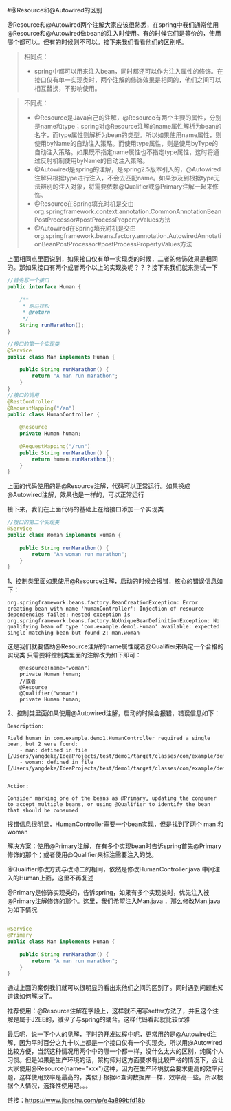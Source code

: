 #@Resource和@Autowired的区别

@Resource和@Autowired两个注解大家应该很熟悉，在spring中我们通常使用@Resource和@Autowired做bean的注入时使用。有的时候它们是等价的，使用哪个都可以。但有的时候则不可以。接下来我们看看他们的区别吧。

> 相同点：
> + spring中都可以用来注入bean，同时都还可以作为注入属性的修饰。在接口仅有单一实现类时，两个注解的修饰效果是相同的，他们之间可以相互替换，不影响使用。

> 不同点：
> + @Resource是Java自己的注解，@Resource有两个主要的属性，分别是name和type；spring对@Resource注解的name属性解析为bean的名字，而type属性则解析为bean的类型。所以如果使用name属性，则使用byName的自动注入策略。而使用type属性，则是使用byType的自动注入策略。如果既不指定name属性也不指定type属性，这时将通过反射机制使用byName的自动注入策略。
> + @Autowired是spring的注解，是spring2.5版本引入的，@Autowired注解只根据type进行注入，不会去匹配name。如果涉及到根据type无法辨别的注入对象，将需要依赖@Qualifier或@Primary注解一起来修饰。
> + @Resource在Spring填充时机是交由org.springframework.context.annotation.CommonAnnotationBeanPostProcessor#postProcessPropertyValues方法
> + @Autowired在Spring填充时机是交由org.springframework.beans.factory.annotation.AutowiredAnnotationBeanPostProcessor#postProcessPropertyValues方法

上面相同点里面说到，如果接口仅有单一实现类的时候，二者的修饰效果是相同的。那如果接口有两个或者两个以上的实现类呢？？？接下来我们就来测试一下


````java
//首先写一个接口
public interface Human {
    
    /**
     * 跑马拉松
     * @return
     */
    String runMarathon();
}

//接口的第一个实现类
@Service
public class Man implements Human {
 
    public String runMarathon() {
        return "A man run marathon";
    }
}
//接口的调用
@RestController
@RequestMapping("/an")
public class HumanController {
 
    @Resource
    private Human human;
    
    @RequestMapping("/run")
    public String runMarathon() {
        return human.runMarathon();
    }
}

````

上面的代码使用的是@Resource注解，代码可以正常运行。如果换成@Autowired注解，效果也是一样的，可以正常运行

接下来，我们在上面代码的基础上在给接口添加一个实现类

````java
//接口的第二个实现类
@Service
public class Woman implements Human {
 
    public String runMarathon() {
        return "An woman run marathon";
    }
}
````

1、控制类里面如果使用@Resource注解，启动的时候会报错，核心的错误信息如下：
````
org.springframework.beans.factory.BeanCreationException: Error creating bean with name 'humanController': Injection of resource dependencies failed; nested exception is org.springframework.beans.factory.NoUniqueBeanDefinitionException: No qualifying bean of type 'com.example.demo1.Human' available: expected single matching bean but found 2: man,woman
````

这是我们就要借助@Resource注解的name属性或者@Qualifier来确定一个合格的实现类
只需要将控制类里面的注解改为如下即可：

````
    @Resource(name="woman")
    private Human human;
    //或者
    @Resource
    @Qualifier("woman")
    private Human human;
````

2、控制类里面如果使用@Autowired注解，启动的时候会报错，错误信息如下：

````
Description:

Field human in com.example.demo1.HumanController required a single bean, but 2 were found:
	- man: defined in file [/Users/yangdeke/IdeaProjects/test/demo1/target/classes/com/example/demo1/Man.class]
	- woman: defined in file [/Users/yangdeke/IdeaProjects/test/demo1/target/classes/com/example/demo1/Woman.class]


Action:

Consider marking one of the beans as @Primary, updating the consumer to accept multiple beans, or using @Qualifier to identify the bean that should be consumed
````


报错信息很明显，HumanController需要一个bean实现，但是找到了两个 man 和woman

解决方案：使用@Primary注解，在有多个实现bean时告诉spring首先@Primary修饰的那个；或者使用@Qualifier来标注需要注入的类。

@Qualifier修改方式与改动二的相同，依然是修改HumanController.java 中间注入的Human上面，这里不再复述

@Primary是修饰实现类的，告诉spring，如果有多个实现类时，优先注入被@Primary注解修饰的那个。这里，我们希望注入Man.java ，那么修改Man.java为如下情况

```java

@Service
@Primary
public class Man implements Human {
 
    public String runMarathon() {
        return "A man run marathon";
    }
}
```

通过上面的案例我们就可以很明显的看出来他们之间的区别了。同时遇到问题也知道该如何解决了。

推荐使用：@Resource注解在字段上，这样就不用写setter方法了，并且这个注解是属于J2EE的，减少了与spring的耦合。这样代码看起就比较优雅

最后呢，说一下个人的见解，平时的开发过程中呢，更常用的是@Autowired注解，因为平时百分之九十以上都是一个接口仅有一个实现类，所以用@Autowired比较方便，当然这种情况用两个中的哪一个都一样，没什么太大的区别，纯属个人习惯。但是如果是生产环境的话，架构师对这方面要求有比较严格的情况下，会让大家使用@Resource(name="xxx")这种，因为在生产环境就会要求更高的效率问题，这样使用效率是最高的，类似于根据id查询数据库一样，效率高一些。所以根据个人情况，选择性使用吧。。。

链接：https://www.jianshu.com/p/e4a899bfd18b
